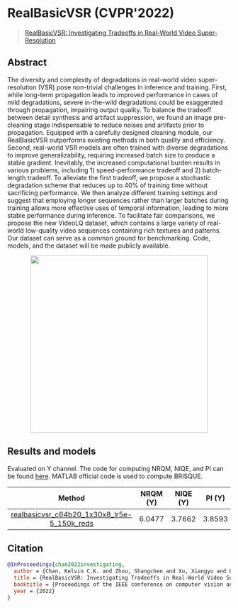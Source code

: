 # RealBasicVSR (CVPR'2022)

> [RealBasicVSR: Investigating Tradeoffs in Real-World Video Super-Resolution](https://arxiv.org/abs/2111.12704)

<!-- [ALGORITHM] -->

## Abstract

<!-- [ABSTRACT] -->

The diversity and complexity of degradations in real-world video super-resolution (VSR) pose non-trivial challenges in inference and training. First, while long-term propagation leads to improved performance in cases of mild degradations, severe in-the-wild degradations could be exaggerated through propagation, impairing output quality. To balance the tradeoff between detail synthesis and artifact suppression, we found an image pre-cleaning stage indispensable to reduce noises and artifacts prior to propagation. Equipped with a carefully designed cleaning module, our RealBasicVSR outperforms existing methods in both quality and efficiency. Second, real-world VSR models are often trained with diverse degradations to improve generalizability, requiring increased batch size to produce a stable gradient. Inevitably, the increased computational burden results in various problems, including 1) speed-performance tradeoff and 2) batch-length tradeoff. To alleviate the first tradeoff, we propose a stochastic degradation scheme that reduces up to 40% of training time without sacrificing performance. We then analyze different training settings and suggest that employing longer sequences rather than larger batches during training allows more effective uses of temporal information, leading to more stable performance during inference. To facilitate fair comparisons, we propose the new VideoLQ dataset, which contains a large variety of real-world low-quality video sequences containing rich textures and patterns. Our dataset can serve as a common ground for benchmarking. Code, models, and the dataset will be made publicly available.

<!-- [IMAGE] -->

<div align=center >
 <img src="https://user-images.githubusercontent.com/7676947/146704029-58bc4db4-267f-4158-8129-e49ab6652249.png" width="400"/>
</div >

## Results and models

Evaluated on Y channel. The code for computing NRQM, NIQE, and PI can be found [here](https://github.com/roimehrez/PIRM2018). MATLAB official code is used to compute BRISQUE.

|                                                                Method                                                                | NRQM (Y) | NIQE (Y) | PI (Y) | BRISQUE (Y) |                                                                                                                                         Download                                                                                                                                         |
| :----------------------------------------------------------------------------------------------------------------------------------: | :------: | :------: | :----: | :---------: | :--------------------------------------------------------------------------------------------------------------------------------------------------------------------------------------------------------------------------------------------------------------------------------------: |
| [realbasicvsr_c64b20_1x30x8_lr5e-5_150k_reds](/configs/video_restorers/real_basicvsr/realbasicvsr_c64b20_1x30x8_lr5e-5_150k_reds.py) |  6.0477  |  3.7662  | 3.8593 |   29.030    | [model](https://download.openmmlab.com/mmediting/restorers/real_basicvsr/realbasicvsr_c64b20_1x30x8_lr5e-5_150k_reds_20211104-52f77c2c.pth)/[log](https://download.openmmlab.com/mmediting/restorers/real_basicvsr/realbasicvsr_c64b20_1x30x8_lr5e-5_150k_reds_20211104_183640.log.json) |

## Citation

```bibtex
@InProceedings{chan2022investigating,
  author = {Chan, Kelvin C.K. and Zhou, Shangchen and Xu, Xiangyu and Loy, Chen Change},
  title = {RealBasicVSR: Investigating Tradeoffs in Real-World Video Super-Resolution},
  booktitle = {Proceedings of the IEEE conference on computer vision and pattern recognition},
  year = {2022}
}
```
